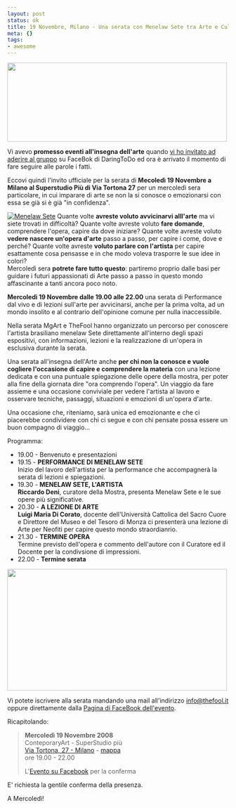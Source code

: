 ```yaml
--- 
layout: post
status: ok
title: 19 Novembre, Milano - Una serata con Menelaw Sete tra Arte e Cultura
meta: {}
tags: 
- awesome
---
```

<img src="http://fast.mgpf.it//2008/11/thumbphp.jpeg" alt="" title="thumbphp" width="500" height="180" class="aligncenter size-full wp-image-1180" />  
  
Vi avevo **promesso eventi all'insegna dell'arte** quando [vi ho invitato ad aderire al gruppo](http://www.lastknight.com/2008/11/13/daringtodo-la-filosofia-del-fare/) su FaceBok di DaringToDo ed ora è arrivato il momento di fare seguire alle parole i fatti.  
  
Eccovi quindi l'invito ufficiale per la serata di **Mecoledì 19 Novembre a Milano al Superstudio Più di Via Tortona 27** per un mercoledì sera particolare, in cui imparare di arte se non la si conosce o emozionarsi con essa se già si è già "in confidenza".  
  
[![Menelaw Sete](http://profile.ak.facebook.com/object3/373/5/n38772112100_6727.jpg)][1]
Quante volte **avreste voluto avvicinarvi alll'arte** ma vi siete trovati in difficoltà? Quante volte avreste voluto **fare domande**, comprendere l'opera, capire da dove iniziare? Quante volte avreste voluto **vedere nascere un'opera d'arte** passo a passo, per capire i come, dove e perché? Quante volte avreste **voluto parlare con l'artista** per capire esattamente cosa pensasse e in che modo voleva trasporre le sue idee in colori?  
Mercoledì sera **potrete fare tutto questo**: partiremo proprio dalle basi per guidare i futuri appassionati di Arte passo a passo in questo mondo affascinante a tanti ancora poco noto.  
  
**Mercoledì 19 Novembre dalle 19.00 alle 22.00** una serata di Performance dal vivo e di lezioni sull'arte per avvicinarsi, anche per la prima volta, ad un mondo insolito e al contrario dell'opinione comune per nulla inaccessibile.  
  
Nella serata MgArt e TheFool hanno organizzato un percorso per conoscere l'artista brasiliano menelaw Sete direttamente all'interno degli spazi espositivi, con informazioni, lezioni e la realizzazione di un'opera in esclusiva durante la serata.  
  
Una serata all'insegna dell'Arte anche **per chi non la conosce e vuole cogliere l'occasione di capire e comprendere la materia** con una lezione dedicata e con una puntuale spiegazione delle opere della mostra, per poter alla fine della giornata dire "ora comprendo l'opera". Un viaggio da fare assieme e una occasione conviviale per vedere l'artista al lavoro e osservare tecniche, passaggi, situazioni e emozioni di un'opera d'arte.  
  
Una occasione che, riteniamo, sarà unica ed emozionante e che ci piacerebbe condividere con chi ci segue e con chi pensate possa essere un buon compagno di viaggio...  
  
Programma:
* 19.00 - Benvenuto e presentazioni  
* 19.15 - **PERFORMANCE DI MENELAW SETE**  
    Inizio del lavoro dell'artista per la performance che accompagnerà la serata di lezioni e spiegazioni.  
* 19.30 - **MENELAW SETE, L'ARTISTA**  
    **Riccardo Deni**, curatore della Mostra, presenta Menelaw Sete e le sue opere più significative.  
* 20.30 - **A LEZIONE DI ARTE**  
    **Luigi Maria Di Corato**, docente dell'Università Cattolica del Sacro Cuore e Direttore del Museo e del Tesoro di Monza ci presenterà una lezione di Arte per Neofiti per capire questo mondo straordianrio.  
* 21.30 - **TERMINE OPERA**  
    Termine previsto dell'opera e commento dell'autore con il Curatore ed il Docente per la condivsione di impressioni.  
* 22.00 - **Termine serata**  
  
<a href="http://maps.google.com/maps?f=q&hl=en&geocode=&q=via+Tortona,+27,++Milano,+Milano+(Lombardia),+Italy&sll=37.0625,-95.677068&sspn=44.52365,93.164063&ie=UTF8&ll=45.452093,9.165215&spn=0.009679,0.022745&z=16&iwloc=addr"><img src="http://fast.mgpf.it//2008/11/tortona.jpg" alt="" title="tortona" width="500" height="277" class="aligncenter size-full wp-image-1183" /></a>
  
Vi potete iscrivere alla serata mandando una mail all'indirizzo <info@thefool.it> oppure direttamente dalla [Pagina di FaceBook dell'evento](http://www.facebook.com/event.php?eid=38772112100).  
  
Ricapitolando:  
  
> **Mercoledì 19 Novembre 2008**  
> ConteporaryArt - SuperStudio più  
> [Via Tortona, 27 - Milano][1] - [mappa][1]  
> ore 19.00 - 22.00  
>  
>  L'[Evento su Facebook](http://www.facebook.com/event.php?eid=38772112100) per la conferma  
  
E' richiesta la gentile conferma della presenza.  
  
A Mercoledì!  
  
[1]: http://maps.google.com/maps?f=q&hl=en&geocode=&q=via+Tortona,+27,++Milano,+Milano+(Lombardia),+Italy&sll=37.0625,-95.677068&sspn=44.52365,93.164063&ie=UTF8&ll=45.452093,9.165215&spn=0.009679,0.022745&z=16&iwloc=addr 
